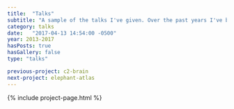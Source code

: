 ```yaml
---
title:  "Talks"
subtitle: "A sample of the talks I've given. Over the past years I've been invited to talk about information design, open data practice, and in one instance about the lack of diversity in tech."
category: talks
date:   "2017-04-13 14:54:00 -0500"
year: 2013-2017
hasPosts: true
hasGallery: false
type: "talks"

previous-project: c2-brain
next-project: elephant-atlas
---
```


{% include project-page.html %}